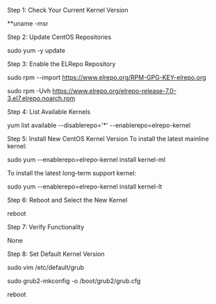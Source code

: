 Step 1: Check Your Current Kernel Version

**uname -msr

Step 2: Update CentOS Repositories

sudo yum -y update

Step 3: Enable the ELRepo Repository

sudo rpm --import https://www.elrepo.org/RPM-GPG-KEY-elrepo.org

sudo rpm -Uvh https://www.elrepo.org/elrepo-release-7.0-3.el7.elrepo.noarch.rpm

Step 4: List Available Kernels

yum list available --disablerepo='*' --enablerepo=elrepo-kernel

Step 5: Install New CentOS Kernel Version
To install the latest mainline kernel:

sudo yum --enablerepo=elrepo-kernel install kernel-ml

To install the latest long-term support kernel:

sudo yum --enablerepo=elrepo-kernel install kernel-lt

Step 6: Reboot and Select the New Kernel

reboot

Step 7: Verify Functionality

None

Step 8: Set Default Kernel Version

sudo vim /etc/default/grub

sudo grub2-mkconfig -o /boot/grub2/grub.cfg

reboot

